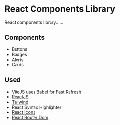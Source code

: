 # React Components Library

React components library..
...

## Components

- Buttons
- Badges
- Alerts
- Cards

## Used

- [ViteJS](https://github.com/vitejs/vite-plugin-react/blob/main/packages/plugin-react/README.md) uses [Babel](https://babeljs.io/) for Fast Refresh
- [ReactJS](https://react.dev/)
- [Tailwind](https://tailwindcss.com/)
- [React Syntax Highlighter](https://github.com/react-syntax-highlighter/react-syntax-highlighter)
- [React Icons](https://react-icons.github.io/react-icons/)
- [React Router Dom](https://reactrouter.com/en/main/start/tutorial)
